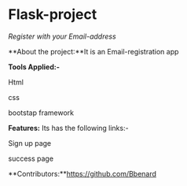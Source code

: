 # Flask-project

*Register with your Email-address*

**About the project:**It is an  Email-registration   app

**Tools Applied:-**

Html

css 

bootstap framework

**Features:** Its has the following links:-

Sign up page

success page


**Contributors:**https://github.com/Bbenard

